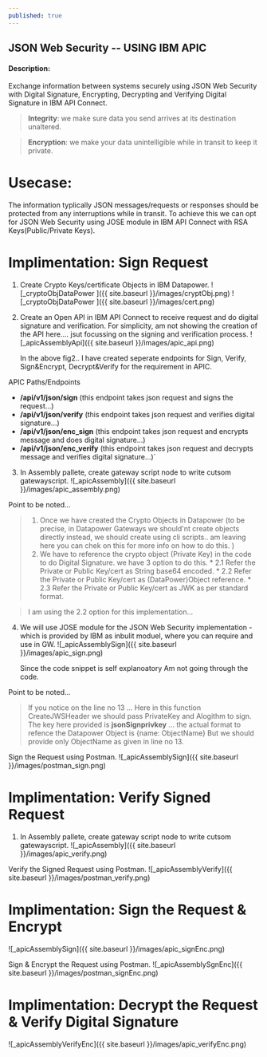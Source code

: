 ```yaml
---
published: true
---
```

## JSON Web Security -- USING IBM APIC

#### Description:

Exchange information between systems securely using JSON Web Security with Digital Signature, Encrypting, Decrypting and Verifying Digital Signature in IBM API Connect. 

>  **Integrity**: we make sure data you send arrives at its destination unaltered.  
  
>  **Encryption**: we make your data unintelligible while in transit to keep it private.

# Usecase:  
The information typlically JSON messages/requests or responses should be protected from any interruptions while in transit. To achieve this we can opt for JSON Web Security using JOSE module in IBM API Connect with RSA Keys(Public/Private Keys).

# Implimentation: Sign Request
1. Create Crypto Keys/certificate Objects in IBM Datapower.
    ![_cryptoObjDataPower ]({{ site.baseurl }}/images/cryptObj.png)
    ![_cryptoObjDataPower ]({{ site.baseurl }}/images/cert.png)
    
    
2. Create an Open API in IBM API Connect to receive request and do digital signature and verification.
   For simplicity, am not showing the creation of the API here.... jsut focussing on the signing and verification process.
    ![_apicAssemblyApi]({{ site.baseurl }}/images/apic_api.png)
    
   
   In the above fig2.. I have created seperate endpoints for Sign, Verify, Sign&Encrypt, Decrypt&Verify for the requirement in APIC. 
   



APIC Paths/Endpoints
  
 *    **/api/v1/json/sign**          (this endpoint takes json request and signs the request...)
 *    **/api/v1/json/verify**	       (this endpoint takes json request and verifies digital signature...)
 *    **/api/v1/json/enc_sign**	     (this endpoint takes json request and encrypts message and does digital signature...)
 *    **/api/v1/json/enc_verify**	   (this endpoint takes json request and decrypts message and verifies digital signature...)`
     
  3. In Assembly pallete, create gateway script node to write cutsom gatewayscript.
     ![_apicAssembly]({{ site.baseurl }}/images/apic_assembly.png)
     
  

Point to be noted...
 
 >   1. Once we have created the Crypto Objects in Datapower (to be precise, in Datapower Gateways we should'nt create objects directly instead,
    we should create using cli scripts.. am leaving here you can chek on this for more info on how to do this. )
 >   2. We have to reference the crypto object (Private Key) in the code to do Digital Signature.
        we have 3 option to do this.
      *  2.1 Refer the Private or Public Key/cert as String base64 encoded.
      *  2.2 Refer the Private or Public Key/cert as (DataPower)Object reference.
      *  2.3 Refer the Private or Public Key/cert as JWK as per standard format.
        
   >  I am using the 2.2 option for this implementation...
        
   4. We will use JOSE module for the JSON Web Security implementation - which is provided by IBM as inbulit moduel, where you can require and use in GW.
      ![_apicAssemblySign]({{ site.baseurl }}/images/apic_sign.png)
      
      Since the code snippet is self explanoatory Am not going through the code.
     
  

Point to be noted...
  
 >   If you notice on the line no 13 ...
    Here in this function CreateJWSHeader we should pass PrivateKey and Alogithm to sign.
    The key here provided is **jsonSignprivkey** ... the actual format to refence the Datapower Object is {name: ObjectName}
    But we should provide only ObjectName as given in line no 13.
    
  

Sign the Request using Postman.
     ![_apicAssemblySign]({{ site.baseurl }}/images/postman_sign.png)
     
  

# Implimentation: Verify Signed Request
 
  1.  In Assembly pallete, create gateway script node to write cutsom gatewayscript.
     ![_apicAssembly]({{ site.baseurl }}/images/apic_verify.png)
  

Verify the Signed Request using Postman.
     ![_apicAssemblyVerify]({{ site.baseurl }}/images/postman_verify.png)
     
# Implimentation: Sign the Request & Encrypt
   ![_apicAssemblySign]({{ site.baseurl }}/images/apic_signEnc.png)
    
  Sign & Encrypt the Request using Postman.
    ![_apicAssemblySgnEnc]({{ site.baseurl }}/images/postman_signEnc.png)
    
# Implimentation: Decrypt the Request & Verify Digital Signature 
  ![_apicAssemblyVerifyEnc]({{ site.baseurl }}/images/apic_verifyEnc.png)
    
